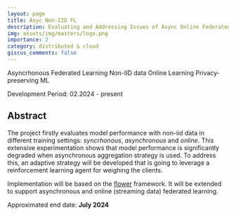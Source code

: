 ```yaml
---
layout: page
title: Asyc Non-IID FL
description: Evaluating and Addressing Issues of Async Online Federated Learning with Non-IID data
img: assets/img/masters/logo.png
importance: 2
category: distributed & cloud
giscus_comments: false
---
```


<span class="lead"><span class="badge badge-pill badge-primary">Asyncrhonous Federated Learning</span></span>
<span class="lead"><span class="badge badge-pill badge-primary">Non-IID data</span></span>
<span class="lead"><span class="badge badge-pill badge-primary">Online Learning</span></span>
<span class="lead"><span class="badge badge-pill badge-primary">Privacy-preserving ML</span></span>


<span class="lead"><span class="badge badge-pill badge-secondary">Development Period: 02.2024 - present</span></span>


## Abstract

The project firstly evaluates model performance with non-iid data in different training settings: *syncrhonous*, *asynchronous* and *online*. This extensive experimentation shows that model performance is significantly degraded when asynchronous aggregation strategy is used. To address this, an adaptive strategy will be developed that is going to leverage a reinforcement learning agent for weighing the clients.

Implementation will be based on the [flower](https://flower.ai/) framework. It will be extended to support asynchronous and online (streaming data) federated learning.

Approximated end date: **July 2024**